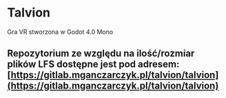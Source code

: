 # Talvion
Gra VR stworzona w Godot 4.0 Mono

## Repozytorium ze względu na ilość/rozmiar plików LFS dostępne jest pod adresem: [https://gitlab.mganczarczyk.pl/talvion/talvion](https://gitlab.mganczarczyk.pl/talvion/talvion)
